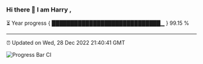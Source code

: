### Hi there 👋 I am Harry , 

⏳ Year progress { █████████████████████████████▁ } 99.15 %

---

⏰ Updated on Wed, 28 Dec 2022 21:40:41 GMT

![Progress Bar CI](https://github.com/duykhang68/duykhang68/workflows/Progress%20Bar%20CI/badge.svg)
